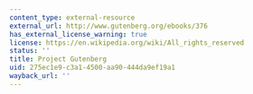 ```yaml
---
content_type: external-resource
external_url: http://www.gutenberg.org/ebooks/376
has_external_license_warning: true
license: https://en.wikipedia.org/wiki/All_rights_reserved
status: ''
title: Project Gutenberg
uid: 275ec1e9-c3a1-4500-aa90-444da9ef19a1
wayback_url: ''
---
```

